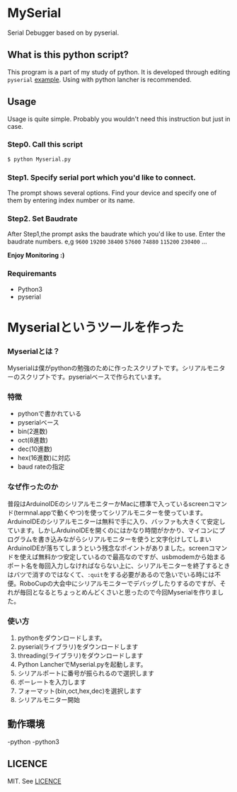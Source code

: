 # MySerial
Serial Debugger based on by pyserial.

## What is this python script?
This program is a part of my study of python.
It is developed through editing ` pyserial` [example](https://github.com/pyserial/pyserial/blob/master/serial/tools/miniterm.py).
Using with python lancher is recommended.

## Usage
Usage is quite simple. Probably you wouldn't need this instruction but just in case.

### Step0. Call this script

~~~bash
$ python Myserial.py
~~~

### Step1. Specify serial port which you'd like to connect.

The prompt shows several options. Find your device and specify one of them by entering index number or its name. 

### Step2. Set Baudrate
After Step1,the prompt asks the baudrate which you'd like to use.
Enter the baudrate numbers. 
e,g `9600` `19200` `38400` `57600` `74880` `115200` `230400` ...

**Enjoy Monitoring :)**

### Requiremants
- Python3
- pyserial


# Myserialというツールを作った
### Myserialとは？
Myserialは僕がpythonの勉強のために作ったスクリプトです。シリアルモニターのスクリプトです。pyserialベースで作られています。

### 特徴
* pythonで書かれている
* pyserialベース
* bin(2進数)
* oct(8進数)
* dec(10進数)
* hex(16進数)に対応
* baud rateの指定

### なぜ作ったのか
普段はArduinoIDEのシリアルモニターかMacに標準で入っているscreenコマンド(termnal.appで動くやつ)を使ってシリアルモニターを使っています。ArduinoIDEのシリアルモニターは無料で手に入り、バッファも大きくて安定しています。しかしArduinoIDEを開くのにはかなり時間がかかり、マイコンにプログラムを書き込みながらシリアルモニターを使うと文字化けしてしまいArduinoIDEが落ちてしまうという残念なポイントがありました。screenコマンドを使えば無料かつ安定しているので最高なのですが、usbmodemから始まるポート名を毎回入力しなければならない上に、シリアルモニターを終了するときはバツで消すのではなくて、`:quit`をする必要があるので急いでいる時には不便。RoboCupの大会中にシリアルモニターでデバッグしたりするのですが、それが毎回となるとちょっとめんどくさいと思ったので今回Myserialを作りました。

### 使い方
1. pythonをダウンロードします。
2. pyserial(ライブラリ)をダウンロードします
3. threading(ライブラリ)をダウンロードします
4. Python LancherでMyserial.pyを起動します。
5. シリアルポートに番号が振られるので選択します
6. ボーレートを入力します
7. フォーマット(bin,oct,hex,dec)を選択します
8. シリアルモニター開始

## 動作環境
-python
-python3
## LICENCE 
 MIT. See [LICENCE](./LICENCE)
 
